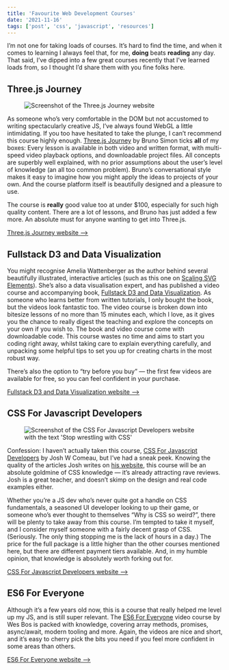 ```yaml
---
title: 'Favourite Web Development Courses'
date: '2021-11-16'
tags: ['post', 'css', 'javascript', 'resources']
---
```


I’m not one for taking loads of courses. It’s hard to find the time, and when it comes to learning I always feel that, for me, **doing** beats **reading** any day. That said, I’ve dipped into a few great courses recently that I’ve learned loads from, so I thought I’d share them with you fine folks here.

## Three.js Journey

<figure>
  <img src="/favourite-web-development-courses-01.jpg" alt="Screenshot of the Three.js Journey website">
</figure>

As someone who’s very comfortable in the DOM but not accustomed to writing spectacularly creative JS, I’ve always found WebGL a little intimidating. If you too have hesitated to take the plunge, I can’t recommend this course highly enough. [Three.js Journey](https://threejs-journey.com/) by Bruno Simon ticks **all** of my boxes: Every lesson is available in both video and written format, with multi-speed video playback options, and downloadable project files. All concepts are superbly well explained, with no prior assumptions about the user’s level of knowledge (an all too common problem). Bruno’s conversational style makes it easy to imagine how you might apply the ideas to projects of your own. And the course platform itself is beautifully designed and a pleasure to use.

The course is **really** good value too at under $100, especially for such high quality content. There are a lot of lessons, and Bruno has just added a few more. An absolute must for anyone wanting to get into Three.js.

[Three.js Journey website ⟶](https://threejs-journey.com/)

## Fullstack D3 and Data Visualization

You might recognise Amelia Wattenberger as the author behind several beautifully illustrated, interactive articles (such as this one on [Scaling SVG Elements](https://wattenberger.com/guide/scaling-svg)). She’s also a data visualisation expert, and has published a video course and accompanying book, [Fullstack D3 and Data Visualization](https://www.newline.co/fullstack-d3). As someone who learns better from written tutorials, I only bought the book, but the videos look fantastic too. The video course is broken down into bitesize lessons of no more than 15 minutes each, which I love, as it gives you the chance to really digest the teaching and explore the concepts on your own if you wish to. The book and video course come with downloadable code. This course wastes no time and aims to start you coding right away, whilst taking care to explain everything carefully, and unpacking some helpful tips to set you up for creating charts in the most robust way.

There’s also the option to “try before you buy” — the first few videos are available for free, so you can feel confident in your purchase.

[Fullstack D3 and Data Visualization website ⟶](https://www.newline.co/fullstack-d3)

## CSS For Javascript Developers

<figure>
  <img src="/favourite-web-development-courses-02.jpg" alt="Screenshot of the CSS For Javascript Developers website with the text 'Stop wrestling with CSS'">
</figure>

Confession: I haven’t actually taken this course, [CSS For Javascript Developers](https://css-for-js.dev/) by Josh W Comeau, but I’ve had a sneak peek. Knowing the quality of the articles Josh writes on [his website](https://www.joshwcomeau.com/), this course will be an absolute goldmine of CSS knowledge — it’s already attracting rave reviews. Josh is a great teacher, and doesn’t skimp on the design and real code examples either.

Whether you’re a JS dev who’s never quite got a handle on CSS fundamentals, a seasoned UI developer looking to up their game, or someone who’s ever thought to themselves “Why is CSS so weird?”, there will be plenty to take away from this course. I’m tempted to take it myself, and I consider myself someone with a fairly decent grasp of CSS. (Seriously. The only thing stopping me is the lack of hours in a day.) The price for the full package is a little higher than the other courses mentioned here, but there are different payment tiers available. And, in my humble opinion, that knowledge is absolutely worth forking out for.

[CSS For Javascript Developers website ⟶](https://css-for-js.dev/)

## ES6 For Everyone

Although it’s a few years old now, this is a course that really helped me level up my JS, and is still super relevant. The [ES6 For Everyone](https://es6.io/) video course by Wes Bos is packed with knowledge, covering array methods, promises, async/await, modern tooling and more. Again, the videos are nice and short, and it’s easy to cherry pick the bits you need if you feel more confident in some areas than others.

[ES6 For Everyone website ⟶](https://es6.io/)
